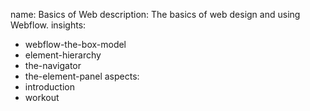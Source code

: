name: Basics of Web
description: The basics of web design and using Webflow.
insights:
  - webflow-the-box-model
  - element-hierarchy
  - the-navigator
  - the-element-panel
aspects:
  - introduction
  - workout
